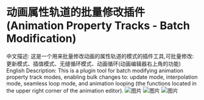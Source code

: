 # 动画属性轨道的批量修改插件(Animation Property Tracks - Batch Modification)

中文描述: 这是一个用来批量修改动画的属性轨道的模式的插件工具,可批量修改:更新模式、插值模式、无缝循环模式、动画循环(动画编辑器右上角的功能)
English Description: This is a plugin tool for batch modifying animation property track modes, enabling bulk changes to: update mode, interpolation mode, seamless loop mode, and animation looping (the functions located in the upper right corner of the animation editor).
 ![图片](https://github.com/MiMangAi/animation_property_tracks_piliang_xiugai_tools/blob/main/icon.png)
 ![图片](https://github.com/MiMangAi/animation_property_tracks_piliang_xiugai_tools/blob/main/shili1.png)
 ![图片](https://github.com/MiMangAi/animation_property_tracks_piliang_xiugai_tools/blob/main/shili2.png)
